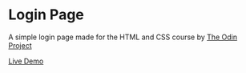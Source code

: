 # Login Page

A simple login page made for the HTML and CSS course by [The Odin Project](https:/theodinproject.com/)

[Live Demo]()
